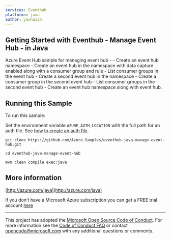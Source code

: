 ```yaml
---
services: Eventhub
platforms: java
author: yaohaizh
---
```


## Getting Started with Eventhub - Manage Event Hub - in Java ##


  Azure Event Hub sample for managing event hub -
    - Create an event hub namespace
    - Create an event hub in the namespace with data capture enabled along with a consumer group and rule
    - List consumer groups in the event hub
    - Create a second event hub in the namespace
    - Create a consumer group in the second event hub
    - List consumer groups in the second event hub
    - Create an event hub namespace along with event hub.
 

## Running this Sample ##

To run this sample:

Set the environment variable `AZURE_AUTH_LOCATION` with the full path for an auth file. See [how to create an auth file](https://github.com/Azure/azure-libraries-for-java/blob/master/AUTH.md).

    git clone https://github.com/Azure-Samples/eventhub-java-manage-event-hub.git

    cd eventhub-java-manage-event-hub

    mvn clean compile exec:java

## More information ##

[http://azure.com/java](http://azure.com/java)

If you don't have a Microsoft Azure subscription you can get a FREE trial account [here](http://go.microsoft.com/fwlink/?LinkId=330212)

---

This project has adopted the [Microsoft Open Source Code of Conduct](https://opensource.microsoft.com/codeofconduct/). For more information see the [Code of Conduct FAQ](https://opensource.microsoft.com/codeofconduct/faq/) or contact [opencode@microsoft.com](mailto:opencode@microsoft.com) with any additional questions or comments.